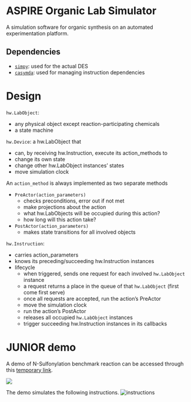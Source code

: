 # ASPIRE Organic Lab Simulator

A simulation software for organic synthesis on an automated experimentation platform.

## Dependencies
- [`simpy`](https://simpy.readthedocs.io/): used for the actual DES
- [`casymda`](https://github.com/fladdimir/casymda): used for managing instruction dependencies

# Design

`hw.LabObject`: 
- any physical object except reaction-participating chemicals
- a state machine

`hw.Device`: a hw.LabObject that
- can, by receiving hw.Instruction, execute its action_methods to
- change its own state
- change other hw.LabObject instances’ states
- move simulation clock

An `action_method` is always implemented as two separate methods
- `PreActor(action_parameters)`
  - checks preconditions, error out if not met
  - make projections about the action
  - what hw.LabObjects will be occupied during this action?
  - how long will this action take?
- `PostActor(action_parameters)`
  - makes state transitions for all involved objects

`hw.Instruction`: 
- carries action_parameters 
- knows its preceding/succeeding hw.Instruction instances 
- lifecycle
  - when triggered, sends one request for each involved `hw.LabObject` instance
  - a request returns a place in the queue of that `hw.LabObject` (first come first serve)
  - once all requests are accepted, run the action’s PreActor
  - move the simulation clock
  - run the action’s PostActor
  - releases all occupied `hw.LabObject` instances
  - trigger succeeding hw.Instruction instances in its callbacks

# JUNIOR demo

A demo of N-Sulfonylation benchmark reaction can be accessed 
through this [temporary link](http://18.217.155.203:8000/).

![](./sim_junior/sim_junior_dash.gif)

The demo simulates the following instructions.
![instructions](./sim_junior/sim_junior_instruction.drawio.png)



